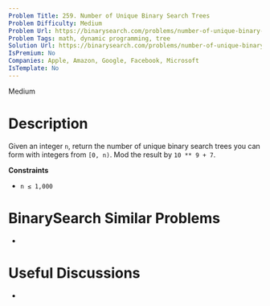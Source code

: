 ```yaml
---
Problem Title: 259. Number of Unique Binary Search Trees
Problem Difficulty: Medium
Problem Url: https://binarysearch.com/problems/number-of-unique-binary-search-trees/
Problem Tags: math, dynamic programming, tree
Solution Url: https://binarysearch.com/problems/number-of-unique-binary-search-trees/solutions/
IsPremium: No
Companies: Apple, Amazon, Google, Facebook, Microsoft
IsTemplate: No
---
```


<span style="color: ;">Medium</span>

# Description

Given an integer `n`, return the number of unique binary search trees you can form with integers from `[0, n)`. Mod the result by `10 ** 9 + 7`.

**Constraints**

- `n ≤ 1,000`

# BinarySearch Similar Problems

- []()

# Useful Discussions

- []()
